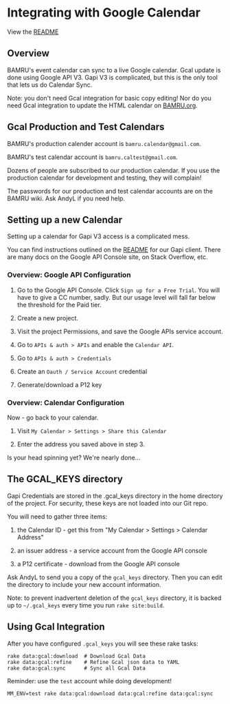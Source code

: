 # Integrating with Google Calendar

View the [README](../README.md)

## Overview

BAMRU's event calendar can sync to a live Google calendar.  Gcal update is done
using Google API V3.  Gapi V3 is complicated, but this is the only tool that
lets us do Calendar Sync.

Note: you don't need Gcal integration for basic copy editing!  Nor do you need
Gcal integration to update the HTML calendar on
[BAMRU.org](http://bamru.org/calendar).

## Gcal Production and Test Calendars

BAMRU's production calender account is `bamru.calendar@gmail.com`.

BAMRU's test calendar account is `bamru.caltest@gmail.com`.

Dozens of people are subscribed to our production calendar.  If you use the
production calendar for development and testing, they will complain!

The passwords for our production and test calendar accounts are on the BAMRU
wiki.  Ask AndyL if you need help.

## Setting up a new Calendar

Setting up a calendar for Gapi V3 access is a complicated mess.

You can find instructions outlined on the
[README](https://github.com/google/google-api-ruby-client) for our Gapi client.
There are many docs on the Google API Console site, on Stack Overflow, etc.

### Overview: Google API Configuration

1) Go to the Google API Console.  Click `Sign up for a Free Trial`.
You will have to give a CC number, sadly.  But our usage level will fall far
below the threshold for the Paid tier.

2) Create a new project.

3) Visit the project Permissions, and save the Google APIs service account.

4) Go to `APIs & auth > APIs` and enable the `Calendar API`.

5) Go to `APIs & auth > Credentials`

6) Create an `Oauth / Service Account` credential

7) Generate/download a P12 key

### Overview: Calendar Configuration

Now - go back to your calendar.

1) Visit `My Calendar > Settings > Share this Calendar`

2) Enter the address you saved above in step 3.

Is your head spinning yet?  We're nearly done...

## The GCAL_KEYS directory

Gapi Credentials are stored in the .gcal_keys directory in the home directory
of the project.  For security, these keys are not loaded into our Git repo.

You will need to gather three items:

1) the Calendar ID - get this from "My Calendar > Settings > Calendar Address"

2) an issuer address - a service account from the Google API console

3) a P12 certificate - download from the Google API console

Ask AndyL to send you a copy of the `gcal_keys` directory.  Then you can edit
the directory to include your new account information.

Note: to prevent inadvertent deletion of the `gcal_keys` directory, it is backed
up to `~/.gcal_keys` every time you run `rake site:build`.

## Using Gcal Integration

After you have configured `.gcal_keys` you will see these rake tasks:

    rake data:gcal:download  # Download Gcal Data
    rake data:gcal:refine    # Refine Gcal json data to YAML
    rake data:gcal:sync      # Sync all Gcal Data

Reminder: use the `test` account while doing development!

    MM_ENV=test rake data:gcal:download data:gcal:refine data:gcal:sync
